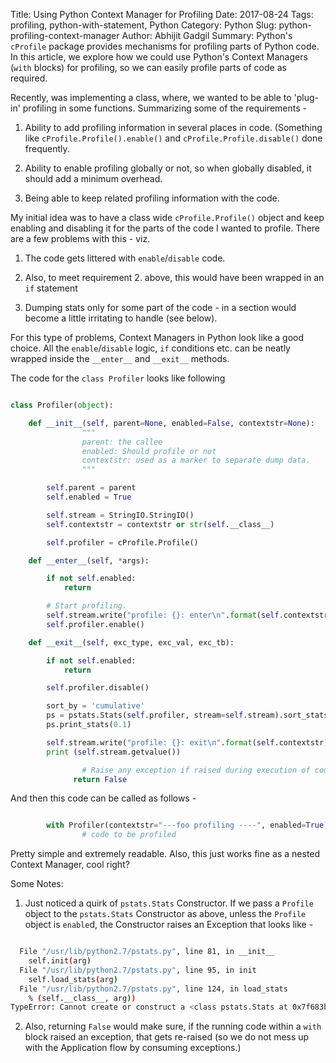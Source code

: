 Title: Using Python Context Manager for Profiling
Date: 2017-08-24
Tags: profiling, python-with-statement, Python
Category: Python
Slug: python-profiling-context-manager
Author: Abhijit Gadgil
Summary: Python's `cProfile` package provides mechanisms for profiling parts of Python code. In this article, we explore how we could use Python's Context Managers (`with` blocks) for profiling, so we can easily profile parts of code as required.

Recently, was implementing a class, where, we wanted to be able to 'plug-in' profiling in some functions. Summarizing some of the requirements -

1. Ability to add profiling information in several places in code. (Something like `cProfile.Profile().enable()` and `cProfile.Profile.disable()` done frequently.

2. Ability to enable profiling globally or not, so when globally disabled, it should add a minimum overhead.

3. Being able to keep related profiling information with the code.

My initial idea was to have a class wide `cProfile.Profile()` object and keep enabling and disabling it for the parts of the code I wanted to profile. There are a few problems with this - viz.

1. The code gets littered with `enable`/`disable` code.

2. Also, to meet requirement 2. above, this would have been wrapped in an `if` statement

3. Dumping stats only for some part of the code - in a section would become a little irritating to handle (see below).

For this type of problems, Context Managers in Python look like a good choice. All the `enable`/`disable` logic, `if` conditions etc. can be neatly wrapped inside the `__enter__` and `__exit__` methods.

The code for the `class Profiler` looks like following

```python

class Profiler(object):

    def __init__(self, parent=None, enabled=False, contextstr=None):
				"""
				parent: the callee
				enabled: Should profile or not
				contextstr: used as a marker to separate dump data.
				"""

        self.parent = parent
        self.enabled = True

        self.stream = StringIO.StringIO()
        self.contextstr = contextstr or str(self.__class__)

        self.profiler = cProfile.Profile()

    def __enter__(self, *args):

        if not self.enabled:
            return

        # Start profiling.
        self.stream.write("profile: {}: enter\n".format(self.contextstr))
        self.profiler.enable()

    def __exit__(self, exc_type, exc_val, exc_tb):

        if not self.enabled:
            return

        self.profiler.disable()

        sort_by = 'cumulative'
        ps = pstats.Stats(self.profiler, stream=self.stream).sort_stats(sort_by)
        ps.print_stats(0.1)

        self.stream.write("profile: {}: exit\n".format(self.contextstr))
        print (self.stream.getvalue())

				# Raise any exception if raised during execution of code.
			  return False

```

And then this code can be called as follows -

```python

		with Profiler(contextstr="---foo profiling ----", enabled=True):
				# code to be profiled

```

Pretty simple and extremely readable. Also, this just works fine as a nested Context Manager, cool right?

Some Notes:

1. Just noticed a quirk of `pstats.Stats` Constructor. If we pass a `Profile` object to the `pstats.Stats` Constructor as above, unless the `Profile` object is `enable`d, the Constructor raises an Exception that looks like -

```bash

  File "/usr/lib/python2.7/pstats.py", line 81, in __init__
    self.init(arg)
  File "/usr/lib/python2.7/pstats.py", line 95, in init
    self.load_stats(arg)
  File "/usr/lib/python2.7/pstats.py", line 124, in load_stats
    % (self.__class__, arg))
TypeError: Cannot create or construct a <class pstats.Stats at 0x7f683bec19a8> object from <cProfile.Profile object at 0x7f683bf1a6e0>
```

2. Also, returning `False` would make sure, if the running code within a `with` block raised an exception, that gets re-raised (so we do not mess up with the Application flow by consuming exceptions.)
